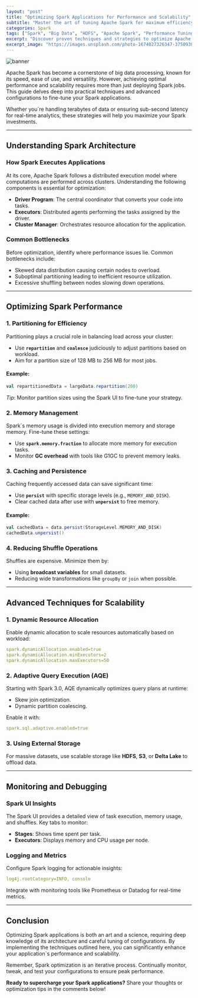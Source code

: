 ```yaml
---
layout: "post"
title: "Optimizing Spark Applications for Performance and Scalability"
subtitle: "Master the art of tuning Apache Spark for maximum efficiency and scalability"
categories: Spark
tags: ["Spark", "Big Data", "HDFS", "Apache Spark", "Performance Tuning", "Scalability"]
excerpt: "Discover proven techniques and strategies to optimize Apache Spark applications, improve performance, and ensure scalability for large-scale data processing."
excerpt_image: "https://images.unsplash.com/photo-1674027326347-37509301f286"
---
```

![banner](https://images.unsplash.com/photo-1674027326347-37509301f286)



Apache Spark has become a cornerstone of big data processing, known for its speed, ease of use, and versatility. However, achieving optimal performance and scalability requires more than just deploying Spark jobs. This guide delves deep into practical techniques and advanced configurations to fine-tune your Spark applications.

Whether you`re handling terabytes of data or ensuring sub-second latency for real-time analytics, these strategies will help you maximize your Spark investments.

---

## Understanding Spark Architecture

### How Spark Executes Applications

At its core, Apache Spark follows a distributed execution model where computations are performed across clusters. Understanding the following components is essential for optimization:

- **Driver Program**: The central coordinator that converts your code into tasks.
- **Executors**: Distributed agents performing the tasks assigned by the driver.
- **Cluster Manager**: Orchestrates resource allocation for the application.

### Common Bottlenecks

Before optimization, identify where performance issues lie. Common bottlenecks include:

- Skewed data distribution causing certain nodes to overload.
- Suboptimal partitioning leading to inefficient resource utilization.
- Excessive shuffling between nodes slowing down operations.

---

## Optimizing Spark Performance

### 1. **Partitioning for Efficiency**

Partitioning plays a crucial role in balancing load across your cluster:

- Use **`repartition`** and **`coalesce`** judiciously to adjust partitions based on workload.
- Aim for a partition size of 128 MB to 256 MB for most jobs.

#### Example:
```scala
val repartitionedData = largeData.repartition(200)
```

*Tip*: Monitor partition sizes using the Spark UI to fine-tune your strategy.

### 2. **Memory Management**

Spark`s memory usage is divided into execution memory and storage memory. Fine-tune these settings:

- Use **`spark.memory.fraction`** to allocate more memory for execution tasks.
- Monitor **GC overhead** with tools like G1GC to prevent memory leaks.

### 3. **Caching and Persistence**

Caching frequently accessed data can save significant time:

- Use **`persist`** with specific storage levels (e.g., `MEMORY_AND_DISK`).
- Clear cached data after use with **`unpersist`** to free memory.

#### Example:
```scala
val cachedData = data.persist(StorageLevel.MEMORY_AND_DISK)
cachedData.unpersist()
```

### 4. **Reducing Shuffle Operations**

Shuffles are expensive. Minimize them by:

- Using **broadcast variables** for small datasets.
- Reducing wide transformations like `groupBy` or `join` when possible.

---

## Advanced Techniques for Scalability

### 1. **Dynamic Resource Allocation**

Enable dynamic allocation to scale resources automatically based on workload:

```yaml
spark.dynamicAllocation.enabled=true
spark.dynamicAllocation.minExecutors=2
spark.dynamicAllocation.maxExecutors=50
```

### 2. **Adaptive Query Execution (AQE)**

Starting with Spark 3.0, AQE dynamically optimizes query plans at runtime:

- Skew join optimization.
- Dynamic partition coalescing.

Enable it with:
```yaml
spark.sql.adaptive.enabled=true
```

### 3. **Using External Storage**

For massive datasets, use scalable storage like **HDFS**, **S3**, or **Delta Lake** to offload data.

---

## Monitoring and Debugging

### Spark UI Insights

The Spark UI provides a detailed view of task execution, memory usage, and shuffles. Key tabs to monitor:

- **Stages**: Shows time spent per task.
- **Executors**: Displays memory and CPU usage per node.

### Logging and Metrics

Configure Spark logging for actionable insights:
```yaml
log4j.rootCategory=INFO, console
```

Integrate with monitoring tools like Prometheus or Datadog for real-time metrics.

---

## Conclusion

Optimizing Spark applications is both an art and a science, requiring deep knowledge of its architecture and careful tuning of configurations. By implementing the techniques outlined here, you can significantly enhance your application`s performance and scalability.

Remember, Spark optimization is an iterative process. Continually monitor, tweak, and test your configurations to ensure peak performance.

**Ready to supercharge your Spark applications?** Share your thoughts or optimization tips in the comments below!
